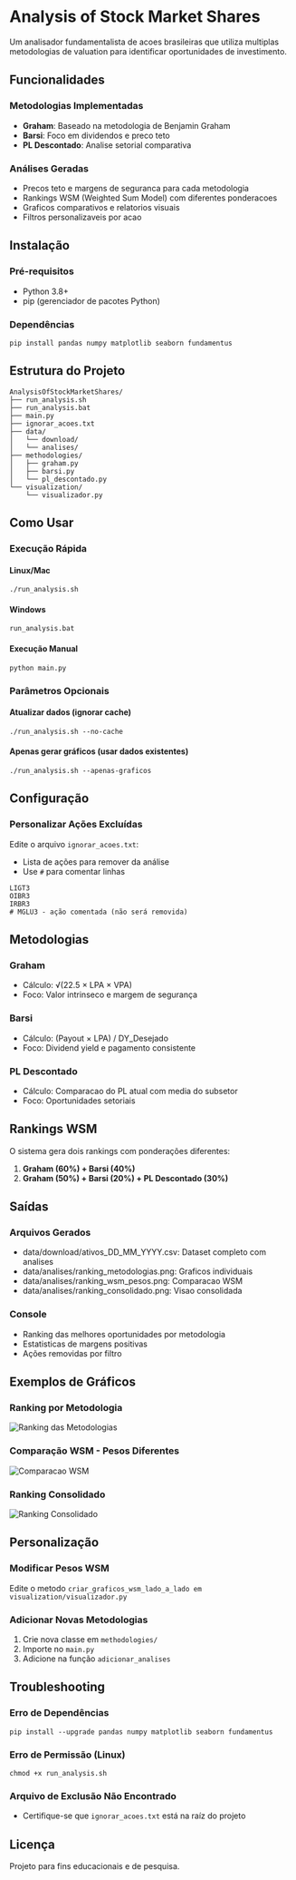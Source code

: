# Analysis of Stock Market Shares

Um analisador fundamentalista de acoes brasileiras que utiliza multiplas metodologias de valuation para identificar oportunidades de investimento.

## Funcionalidades

### Metodologias Implementadas
- **Graham**: Baseado na metodologia de Benjamin Graham
- **Barsi**: Foco em dividendos e preco teto
- **PL Descontado**: Analise setorial comparativa

### Análises Geradas
- Precos teto e margens de seguranca para cada metodologia
- Rankings WSM (Weighted Sum Model) com diferentes ponderacoes
- Graficos comparativos e relatorios visuais
- Filtros personalizaveis por acao

## Instalação

### Pré-requisitos
- Python 3.8+
- pip (gerenciador de pacotes Python)

### Dependências
```pip install pandas numpy matplotlib seaborn fundamentus```

## Estrutura do Projeto
```
AnalysisOfStockMarketShares/
├── run_analysis.sh
├── run_analysis.bat
├── main.py
├── ignorar_acoes.txt
├── data/
│   └── download/
│   └── analises/
├── methodologies/
│   ├── graham.py
│   ├── barsi.py
│   └── pl_descontado.py
└── visualization/
    └── visualizador.py
```
## Como Usar

### Execução Rápida
#### Linux/Mac
```./run_analysis.sh```

#### Windows
```run_analysis.bat```

#### Execução Manual
```python main.py```

### Parâmetros Opcionais
#### Atualizar dados (ignorar cache)
```./run_analysis.sh --no-cache```

#### Apenas gerar gráficos (usar dados existentes)
```./run_analysis.sh --apenas-graficos```

## Configuração

### Personalizar Ações Excluídas
Edite o arquivo `ignorar_acoes.txt`:
* Lista de ações para remover da análise
* Use `#` para comentar linhas

```
LIGT3
OIBR3
IRBR3
# MGLU3 - ação comentada (não será removida)
```

## Metodologias

### Graham
- Cálculo: √(22.5 × LPA × VPA)
- Foco: Valor intrinseco e margem de segurança

### Barsi
- Cálculo: (Payout × LPA) / DY_Desejado
- Foco: Dividend yield e pagamento consistente

### PL Descontado
- Cálculo: Comparacao do PL atual com media do subsetor
- Foco: Oportunidades setoriais

## Rankings WSM

O sistema gera dois rankings com ponderações diferentes:

1. **Graham (60%) + Barsi (40%)**
2. **Graham (50%) + Barsi (20%) + PL Descontado (30%)**

## Saídas

### Arquivos Gerados
- data/download/ativos_DD_MM_YYYY.csv: Dataset completo com analises
- data/analises/ranking_metodologias.png: Graficos individuais
- data/analises/ranking_wsm_pesos.png: Comparacao WSM
- data/analises/ranking_consolidado.png: Visao consolidada

### Console
- Ranking das melhores oportunidades por metodologia
- Estatisticas de margens positivas
- Ações removidas por filtro

## Exemplos de Gráficos

### Ranking por Metodologia
![Ranking das Metodologias](data/analises/ranking_metodologias.png)

### Comparação WSM - Pesos Diferentes  
![Comparacao WSM](data/analises/ranking_wsm_pesos.png)

### Ranking Consolidado
![Ranking Consolidado](data/analises/ranking_consolidado.png)

## Personalização

### Modificar Pesos WSM
Edite o metodo `criar_graficos_wsm_lado_a_lado em visualization/visualizador.py`

### Adicionar Novas Metodologias
1. Crie nova classe em `methodologies/`
2. Importe no `main.py`
3. Adicione na função `adicionar_analises`

## Troubleshooting

### Erro de Dependências
```pip install --upgrade pandas numpy matplotlib seaborn fundamentus```

### Erro de Permissão (Linux)
```chmod +x run_analysis.sh```

### Arquivo de Exclusão Não Encontrado
- Certifique-se que `ignorar_acoes.txt` está na raíz do projeto

## Licença
Projeto para fins educacionais e de pesquisa.